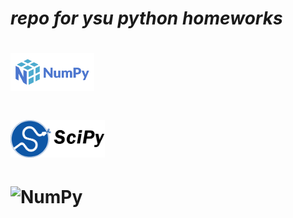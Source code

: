 # *repo for ysu python homeworks*

# <img alt="NumPy" src="https://github.com/ericsargsyan/python_ysu/blob/master/logos/numpylogo.svg" height="60">

# <img alt="NumPy" src="https://github.com/ericsargsyan/python_ysu/blob/master/logos/scipylogo.png" height="60">

# <img alt="NumPy" src="https://matplotlib.org/_static/logo2.svg" height="60">
